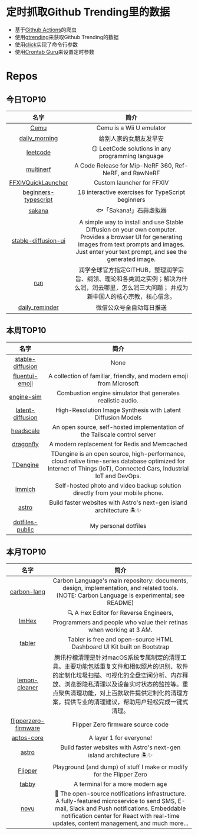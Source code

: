 # 定时抓取Github Trending里的数据
* 基于[Github Actions](https://docs.github.com/en/actions)的爬虫
* 使用[gtrending](https://github.com/hedythedev/gtrending)来获取Github Trending的数据
* 使用[click](https://github.com/pallets/click)实现了命令行参数
* 使用[Crontab Guru](https://crontab.guru/)来设置定时参数

# Repos
## 今日TOP10 
<!-- START OF DAILY_TOP10_REPOS -->
| 名字 | 简介 |
| :----: | :----: |
| [Cemu](https://github.com/cemu-project/Cemu) | Cemu is a Wii U emulator |
| [daily_morning](https://github.com/rxrw/daily_morning) | 给别人家的女朋友发早安 |
| [leetcode](https://github.com/doocs/leetcode) | 😏 LeetCode solutions in any programming language | 多种编程语言实现 LeetCode、《剑指 Offer（第 2 版）》、《程序员面试金典（第 6 版）》题解 |
| [multinerf](https://github.com/google-research/multinerf) | A Code Release for Mip-NeRF 360, Ref-NeRF, and RawNeRF |
| [FFXIVQuickLauncher](https://github.com/goatcorp/FFXIVQuickLauncher) | Custom launcher for FFXIV |
| [beginners-typescript](https://github.com/total-typescript/beginners-typescript) | 18 interactive exercises for TypeScript beginners |
| [sakana](https://github.com/itorr/sakana) | 🐟「Sakana!」石蒜虚拟器 |
| [stable-diffusion-ui](https://github.com/cmdr2/stable-diffusion-ui) | A simple way to install and use Stable Diffusion on your own computer. Provides a browser UI for generating images from text prompts and images. Just enter your text prompt, and see the generated image. |
| [run](https://github.com/The-Run-Philosophy-Organization/run) | 润学全球官方指定GITHUB，整理润学宗旨、纲领、理论和各类润之实例；解决为什么润，润去哪里，怎么润三大问题； 并成为新中国人的核心宗教，核心信念。 |
| [daily_reminder](https://github.com/limoest/daily_reminder) | 微信公众号全自动每日推送 |
<!-- END OF DAILY_TOP10_REPOS -->

## 本周TOP10
<!-- START OF WEEKLY_TOP10_REPOS -->
| 名字 | 简介 |
| :----: | :----: |
| [stable-diffusion](https://github.com/CompVis/stable-diffusion) | None |
| [fluentui-emoji](https://github.com/microsoft/fluentui-emoji) | A collection of familiar, friendly, and modern emoji from Microsoft |
| [engine-sim](https://github.com/ange-yaghi/engine-sim) | Combustion engine simulator that generates realistic audio. |
| [latent-diffusion](https://github.com/CompVis/latent-diffusion) | High-Resolution Image Synthesis with Latent Diffusion Models |
| [headscale](https://github.com/juanfont/headscale) | An open source, self-hosted implementation of the Tailscale control server |
| [dragonfly](https://github.com/dragonflydb/dragonfly) | A modern replacement for Redis and Memcached |
| [TDengine](https://github.com/taosdata/TDengine) | TDengine is an open source, high-performance, cloud native time-series database optimized for Internet of Things (IoT), Connected Cars, Industrial IoT and DevOps. |
| [immich](https://github.com/immich-app/immich) | Self-hosted photo and video backup solution directly from your mobile phone. |
| [astro](https://github.com/withastro/astro) | Build faster websites with Astro's next-gen island architecture 🏝✨ |
| [dotfiles-public](https://github.com/craftzdog/dotfiles-public) | My personal dotfiles |
<!-- END OF WEEKLY_TOP10_REPOS -->

## 本月TOP10
<!-- START OF MONTHLY_TOP10_REPOS -->
| 名字 | 简介 |
| :----: | :----: |
| [carbon-lang](https://github.com/carbon-language/carbon-lang) | Carbon Language's main repository: documents, design, implementation, and related tools. (NOTE: Carbon Language is experimental; see README) |
| [ImHex](https://github.com/WerWolv/ImHex) | 🔍 A Hex Editor for Reverse Engineers, Programmers and people who value their retinas when working at 3 AM. |
| [tabler](https://github.com/tabler/tabler) | Tabler is free and open-source HTML Dashboard UI Kit built on Bootstrap |
| [lemon-cleaner](https://github.com/Tencent/lemon-cleaner) | 腾讯柠檬清理是针对macOS系统专属制定的清理工具。主要功能包括重复文件和相似照片的识别、软件的定制化垃圾扫描、可视化的全盘空间分析、内存释放、浏览器隐私清理以及设备实时状态的监控等。重点聚焦清理功能，对上百款软件提供定制化的清理方案，提供专业的清理建议，帮助用户轻松完成一键式清理。 |
| [flipperzero-firmware](https://github.com/flipperdevices/flipperzero-firmware) | Flipper Zero firmware source code |
| [aptos-core](https://github.com/aptos-labs/aptos-core) | A layer 1 for everyone! |
| [astro](https://github.com/withastro/astro) | Build faster websites with Astro's next-gen island architecture 🏝✨ |
| [Flipper](https://github.com/UberGuidoZ/Flipper) | Playground (and dump) of stuff I make or modify for the Flipper Zero |
| [tabby](https://github.com/Eugeny/tabby) | A terminal for a more modern age |
| [novu](https://github.com/novuhq/novu) | 🚀 The open-source notifications infrastructure. A fully-featured microservice to send SMS, E-mail, Slack and Push notifications. Embeddable notification center for React with real-time updates, content management, and much more... |
<!-- END OF MONTHLY_TOP10_REPOS -->
